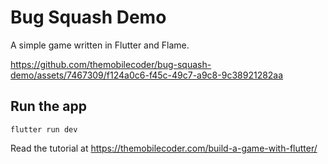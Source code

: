 # Bug Squash Demo

A simple game written in Flutter and Flame.



https://github.com/themobilecoder/bug-squash-demo/assets/7467309/f124a0c6-f45c-49c7-a9c8-9c38921282aa



## Run the app

```shell
flutter run dev
```


Read the tutorial at https://themobilecoder.com/build-a-game-with-flutter/
